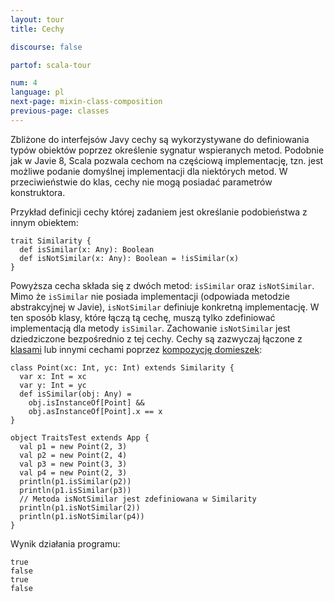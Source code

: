 ```yaml
---
layout: tour
title: Cechy

discourse: false

partof: scala-tour

num: 4
language: pl
next-page: mixin-class-composition
previous-page: classes
---
```


Zbliżone do interfejsów Javy cechy są wykorzystywane do definiowania typów obiektów poprzez określenie sygnatur wspieranych metod. Podobnie jak w Javie 8, Scala pozwala cechom na częściową implementację, tzn. jest możliwe podanie domyślnej implementacji dla niektórych metod. W przeciwieństwie do klas, cechy nie mogą posiadać parametrów konstruktora.

Przykład definicji cechy której zadaniem jest określanie podobieństwa z innym obiektem:

```tut
trait Similarity {
  def isSimilar(x: Any): Boolean
  def isNotSimilar(x: Any): Boolean = !isSimilar(x)
}
```
 
Powyższa cecha składa się z dwóch metod: `isSimilar` oraz `isNotSimilar`. Mimo że `isSimilar` nie posiada implementacji (odpowiada metodzie abstrakcyjnej w Javie), `isNotSimilar` definiuje konkretną implementację. W ten sposób klasy, które łączą tą cechę, muszą tylko zdefiniować implementacją dla metody `isSimilar`. Zachowanie `isNotSimilar` jest dziedziczone bezpośrednio z tej cechy. Cechy są zazwyczaj łączone z [klasami](classes.html) lub innymi cechami poprzez [kompozycję domieszek](mixin-class-composition.html):

```tut
class Point(xc: Int, yc: Int) extends Similarity {
  var x: Int = xc
  var y: Int = yc
  def isSimilar(obj: Any) =
    obj.isInstanceOf[Point] &&
    obj.asInstanceOf[Point].x == x
}

object TraitsTest extends App {
  val p1 = new Point(2, 3)
  val p2 = new Point(2, 4)
  val p3 = new Point(3, 3)
  val p4 = new Point(2, 3)
  println(p1.isSimilar(p2))
  println(p1.isSimilar(p3))
  // Metoda isNotSimilar jest zdefiniowana w Similarity
  println(p1.isNotSimilar(2))
  println(p1.isNotSimilar(p4))
}
```
 
Wynik działania programu:

```
true
false
true
false
```
